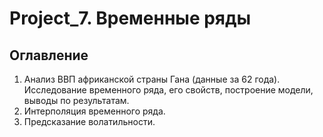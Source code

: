 # Project_7. Временные ряды
## Оглавление
1. Анализ ВВП африканской страны Гана (данные за 62 года). Исследование временного ряда, его свойств, построение модели, выводы по результатам.
2. Интерполяция временного ряда.
3. Предсказание волатильности.

